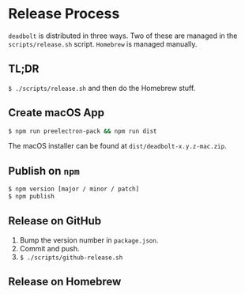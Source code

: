 # Release Process

`deadbolt` is distributed in three ways. Two of these are managed in the `scripts/release.sh` script. `Homebrew` is managed manually.

## TL;DR

`$ ./scripts/release.sh` and then do the Homebrew stuff.

## Create macOS App

```bash
$ npm run preelectron-pack && npm run dist
```

The macOS installer can be found at `dist/deadbolt-x.y.z-mac.zip`.

## Publish on `npm`

```bash
$ npm version [major / minor / patch]
$ npm publish
```

## Release on GitHub

1. Bump the version number in `package.json`.
2. Commit and push.
3. `$ ./scripts/github-release.sh`

## Release on Homebrew
